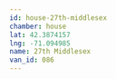 ```yaml
---
id: house-27th-middlesex
chamber: house
lat: 42.3874157
lng: -71.094985
name: 27th Middlesex
van_id: 086
---
```

